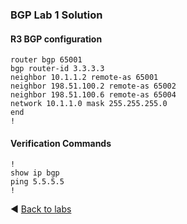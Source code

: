 ### BGP Lab 1 Solution
#### R3 BGP configuration
```
router bgp 65001
bgp router-id 3.3.3.3
neighbor 10.1.1.2 remote-as 65001
neighbor 198.51.100.2 remote-as 65002
neighbor 198.51.100.6 remote-as 65004
network 10.1.1.0 mask 255.255.255.0
end
!
```
#### Verification Commands
```
!
show ip bgp
ping 5.5.5.5
!
```
◀️ [Back to labs](https://github.com/tech-zero/ccnp-encor/blob/main/labs/bgp/lab1/README.md)
